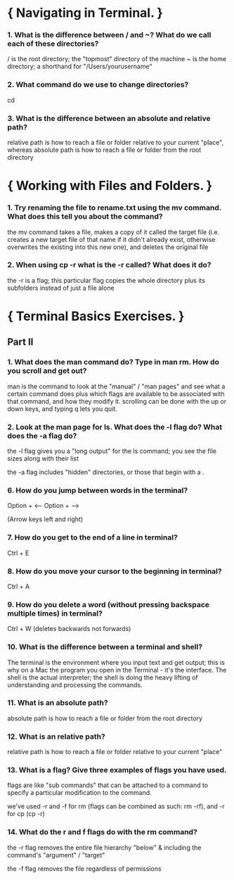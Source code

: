 # { Navigating in Terminal. }

### 1. What is the difference between / and ~? What do we call each of these directories?

/ is the root directory; the "topmost" directory of the machine
~ is the home directory; a shorthand for "/Users/yourusername"

### 2. What command do we use to change directories?

cd

### 3. What is the difference between an absolute and relative path?

relative path is how to reach a file or folder relative to your current "place", whereas absolute path is how to reach a file or folder from the root directory

# { Working with Files and Folders. }

### 1. Try renaming the file to rename.txt using the mv command. What does this tell you about the command?

the mv command takes a file, makes a copy of it called the target file (i.e. creates a new target file of that name if it didn't already exist, otherwise overwrites the existing into this new one), and deletes the original file

### 2. When using cp -r what is the -r called? What does it do?

the -r is a flag; this particular flag copies the whole directory plus its subfolders instead of just a file alone

# { Terminal Basics Exercises. }

## Part II

### 1. What does the man command do? Type in man rm. How do you scroll and get out?

man is the command to look at the "manual" / "man pages" and see what a certain command does plus which flags are available to be associated with that command, and how they modify it. scrolling can be done with the up or down keys, and typing q lets you quit.

### 2. Look at the man page for ls. What does the -l flag do? What does the -a flag do?

the -l flag gives you a "long output" for the ls command; you see the file sizes along with their list 

the -a flag includes "hidden" directories, or those that begin with a . 

### 6. How do you jump between words in the terminal?

Option + <--
Option + --> 

(Arrow keys left and right)

### 7. How do you get to the end of a line in terminal?

Ctrl + E 

### 8. How do you move your cursor to the beginning in terminal?

Ctrl + A

### 9. How do you delete a word (without pressing backspace multiple times) in terminal?

Ctrl + W (deletes backwards not forwards)

### 10. What is the difference between a terminal and shell?

The terminal is the environment where you input text and get output; this is why on a Mac the program you open in the Terminal - it's the interface. The shell is the actual interpreter; the shell is doing the heavy lifting of understanding and processing the commands. 

### 11. What is an absolute path?

absolute path is how to reach a file or folder from the root directory

### 12. What is an relative path?

relative path is how to reach a file or folder relative to your current "place"

### 13. What is a flag? Give three examples of flags you have used.

flags are like "sub commands" that can be attached to a command to specify a particular modification to the command.

we've used -r and -f for rm (flags can be combined as such: rm -rf), and -r for cp (cp -r) 

### 14. What do the r and f flags do with the rm command?

the -r flag removes the entire file hierarchy "below" & including the command's "argument" / "target"

the -f flag removes the file regardless of permissions


